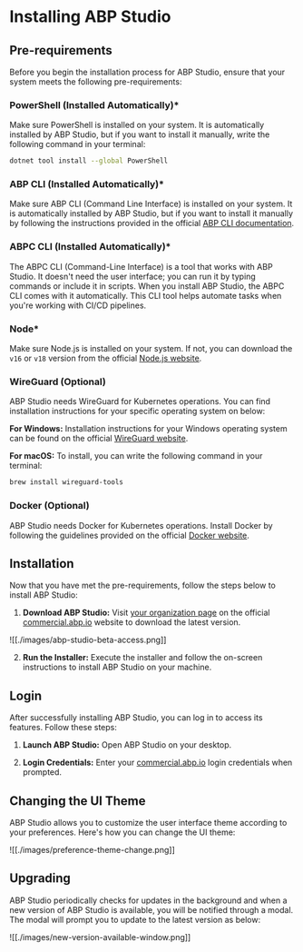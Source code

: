 # Installing ABP Studio

## Pre-requirements

Before you begin the installation process for ABP Studio, ensure that your system meets the following pre-requirements:
### PowerShell (Installed Automatically)*
Make sure PowerShell is installed on your system. It is automatically installed by ABP Studio, but if you want to install it manually, write the following command in your terminal:

   ```bash
   dotnet tool install --global PowerShell
   ```
### ABP CLI (Installed Automatically)*
Make sure ABP CLI (Command Line Interface) is installed on your system. It is automatically installed by ABP Studio,  but if you want to install it manually by following the instructions provided in the official [ABP CLI documentation](https://docs.abp.io/en/abp/latest/CLI). 
### ABPC CLI (Installed Automatically)*
The ABPC CLI (Command-Line Interface) is a tool that works with ABP Studio. It doesn't need the user interface; you can run it by typing commands or include it in scripts. When you install ABP Studio, the ABPC CLI comes with it automatically. This CLI tool helps automate tasks when you're working with CI/CD pipelines.
### Node*
Make sure Node.js is installed on your system. If not, you can download the `v16` or `v18` version from the official [Node.js website](https://nodejs.org/).
### WireGuard (Optional) 
ABP Studio needs WireGuard for Kubernetes operations. You can find installation instructions for your specific operating system on below:

**For Windows:** 
Installation instructions for your Windows operating system can be found on the official [WireGuard website](https://www.wireguard.com/).

**For macOS:**
To install, you can write the following command in your terminal:

```bash
brew install wireguard-tools
```
### Docker (Optional) 
ABP Studio needs Docker for Kubernetes operations. Install Docker by following the guidelines provided on the official [Docker website](https://docs.docker.com/get-docker/).

## Installation

Now that you have met the pre-requirements, follow the steps below to install ABP Studio:

1. **Download ABP Studio:** Visit [your organization page](https://commercial.abp.io/my-organizations) on the official [commercial.abp.io](https://commercial.abp.io/) website to download the latest version.

![[./images/abp-studio-beta-access.png]]

2. **Run the Installer:** Execute the installer and follow the on-screen instructions to install ABP Studio on your machine.

## Login

After successfully installing ABP Studio, you can log in to access its features. Follow these steps:

1. **Launch ABP Studio:** Open ABP Studio on your desktop.

2. **Login Credentials:** Enter your [commercial.abp.io](https://commercial.abp.io/) login credentials when prompted.

## Changing the UI Theme

ABP Studio allows you to customize the user interface theme according to your preferences. Here's how you can change the UI theme:

![[./images/preference-theme-change.png]]

## Upgrading

ABP Studio periodically checks for updates in the background and when a new version of ABP Studio is available, you will be notified through a modal. The modal will prompt you to update to the latest version as below:

![[./images/new-version-available-window.png]]
